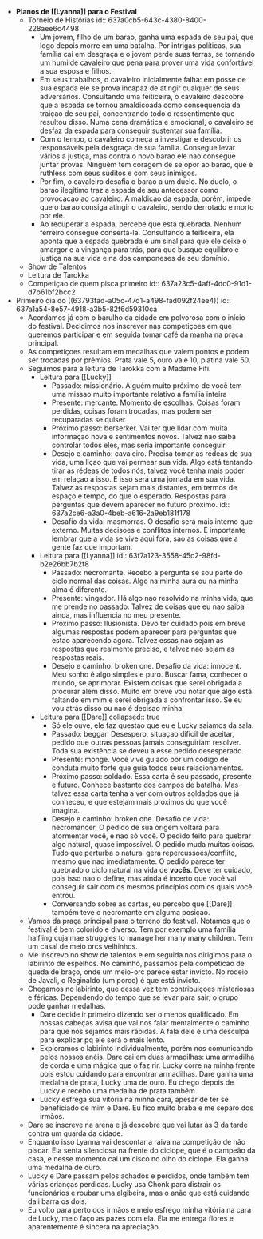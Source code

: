- **Planos de [[Lyanna]] para o Festival**
	- Torneio de Histórias
	  id:: 637a0cb5-643c-4380-8400-228aee6c4498
		- Um jovem, filho de um barao, ganha uma espada de seu pai, que logo depois morre em uma batalha. Por intrigas políticas, sua família cai em desgraça e o jovem perde suas terras, se tornando um humilde cavaleiro que pena para prover uma vida confortável a sua esposa e filhos.
		- Em seus trabalhos, o cavaleiro inicialmente falha: em posse de sua espada ele se prova incapaz de atingir qualquer de seus adversários. Consultando uma feiticeira, o cavaleiro descobre que a espada se tornou amaldicoada como consequencia da traiçao de seu pai, concentrando todo o ressentimento que resultou disso. Numa cena dramática e emocional, o cavaleiro se desfaz da espada para conseguir sustentar sua família.
		- Com o tempo, o cavaleiro começa a investigar e descobrir os responsáveis pela desgraça de sua família. Consegue levar vários a justiça, mas contra o novo barao ele nao consegue juntar provas. Ninguém tem coragem de se opor ao barao, que é ruthless com seus súditos e com seus inimigos.
		- Por fim, o cavaleiro desafia o barao a um duelo. No duelo, o barao ilegítimo traz a espada de seu antecessor como provocacao ao cavaleiro. A maldicao da espada, porém, impede que o barao consiga atingir o cavaleiro, sendo derrotado e morto por ele.
		- Ao recuperar a espada, percebe que está quebrada. Nenhum ferreiro consegue consertá-la. Consultando a feiticeira, ela aponta que a espada quebrada é um sinal para que ele deixe o amargor e a vingança para trás, para que busque equilibro e justiça na sua vida e na dos camponeses de seu domínio.
	- Show de Talentos
	- Leitura de Tarokka
	- Competiçao de quem pisca primeiro
	  id:: 637a23c5-4aff-4dc0-91d1-d7b61bf2bcc2
- Primeiro dia do ((63793fad-a05c-47d1-a498-fad092f24ee4))
  id:: 637a1a54-8e57-4918-a3b5-82f6d59310ca
	- Acordamos já com o barulho da cidade em polvorosa com o início do festival. Decidimos nos inscrever nas competiçoes em que queremos participar e em seguida tomar café da manha na praça principal.
	- As competiçoes resultam em medalhas que valem pontos e podem ser trocadas por prêmios. Prata vale 5, ouro vale 10, platina vale 50.
	- Seguimos para a leitura de Tarokka com a Madame Fifi.
		- Leitura para [[Lucky]]
			- Passado: missionário. Alguém muito próximo de você tem uma missao muito importante relativo a família inteira
			- Presente: mercante. Momento de escolhas. Coisas foram perdidas, coisas foram trocadas, mas podem ser recuparadas se quiser
			- Próximo passo: berserker. Vai ter que lidar com muita informaçao nova e sentimentos novos. Talvez nao saiba controlar todos eles, mas seria importante conseguir
			- Desejo e caminho: cavaleiro. Precisa tomar as rédeas de sua vida, uma liçao que vai permear sua vida. Algo está tentando tirar as rédeas de todos nós, talvez você tenha mais poder em relaçao a isso. E isso será uma jornada em sua vida. Talvez as respostas sejam mais distantes, em termos de espaço e tempo, do que o esperado. Respostas para perguntas que devem aparecer no futuro próximo.
			  id:: 637a2ce6-a3a0-4beb-a616-2a9eb181f178
			- Desafio da vida: masmorras. O desafio será mais interno que externo. Muitas decisoes e conflitos internos. É importante lembrar que a vida se vive aqui fora, sao as coisas que a gente faz que importam.
		- Leitura para [[Lyanna]]
		  id:: 63f7a123-3558-45c2-98fd-b2e26bb7b2f8
			- Passado: necromante. Recebo a pergunta se sou parte do ciclo normal das coisas. Algo na minha aura ou na minha alma é diferente.
			- Presente: vingador. Há algo nao resolvido na minha vida, que me prende no passado. Talvez de coisas que eu nao saiba ainda, mas influencia no meu presente.
			- Próximo passo: Ilusionista. Devo ter cuidado pois em breve algumas respostas podem aparecer para perguntas que estao aparecendo agora. Talvez essas nao sejam as respostas que realmente preciso, e talvez nao sejam as respostas reais.
			- Desejo e caminho: broken one. Desafio da vida: innocent. Meu sonho é algo simples e puro. Buscar fama, conhecer o mundo, se aprimorar. Existem coisas que serei obrigada a procurar além disso. Muito em breve vou notar que algo está faltando em mim e serei obrigada a confrontar isso. Se eu vou atrás disso ou nao é decisao minha.
		- Leitura para [[Dare]]
		  collapsed:: true
			- Só ele ouve, ele faz questao que eu e Lucky saiamos da sala.
			- Passado: beggar. Desespero, situaçao dificil de aceitar, pedido que outras pessoas jamais conseguiriam resolver. Toda sua existência se deveu a esse pedido desesperado.
			- Presente: monge. Você vive guiado por um código de conduta muito forte que guia todos seus relacionamentos.
			- Próximo passo: soldado. Essa carta é seu passado, presente e futuro. Conhece bastante dos campos de batalha. Mas talvez essa carta tenha a ver com outros soldados que já conheceu, e que estejam mais próximos do que você imagina.
			- Desejo e caminho: broken one. Desafio de vida: necromancer. O pedido de sua origem voltará para atormentar você, e nao só você. O pedido feito para quebrar algo natural, quase impossível. O pedido muda muitas coisas. Tudo que perturba o natural gera repercussoes/conflito, mesmo que nao imediatamente. O pedido parece ter quebrado o ciclo natural na vida de **vocês**. Deve ter cuidado, pois isso nao o define, mas ainda é incerto que você vai conseguir sair com os mesmos princípios com os quais você entrou.
			- Conversando sobre as cartas, eu percebo que [[Dare]] também teve o necromante em alguma posiçao.
	- Vamos da praça principal para o terreno do festival. Notamos que o festival é bem colorido e diverso. Tem por exemplo uma família halfling cuja mae struggles to manage her many many children. Tem um casal de meio orcs velhinhos.
	- Me inscrevo no show de talentos e em seguida nos dirigimos para o labirinto de espelhos. No caminho, passamos pela competicao de queda de braço, onde um meio-orc parece estar invicto. No rodeio de Javali, o Reginaldo (um porco) é que está invicto.
	- Chegamos no labirinto, que dessa vez tem contribuiçoes misteriosas e féricas. Dependendo do tempo que se levar para sair, o grupo pode ganhar medalhas.
		- Dare decide ir primeiro dizendo ser o menos qualificado. Em nossas cabeças avisa que vai nos falar mentalmente o caminho para que nós sejamos mais rápidas. A fala dele é uma desculpa para explicar pq ele será o mais lento.
		- Exploramos o labirinto individualmente, porém nos comunicando pelos nossos anéis. Dare cai em duas armadilhas: uma armadilha de corda e uma mágica que o faz rir. Lucky corre na minha frente pois estou cuidando para encontrar armadilhas. Dare ganha uma medalha de prata, Lucky uma de ouro. Eu chego depois de Lucky e recebo uma medalha de prata também.
		- Lucky esfrega sua vitória na minha cara, apesar de ter se beneficiado de mim e Dare. Eu fico muito braba e me separo dos irmãos.
	- Dare se inscreve na arena e já descobre que vai lutar às 3 da tarde contra um guarda da cidade.
	- Enquanto isso Lyanna vai descontar a raiva na competição de não piscar. Ela senta silenciosa na frente do ciclope, que é o campeão da casa, e nesse momento cai um cisco no olho do ciclope. Ela ganha uma medalha de ouro.
	- Lucky e Dare passam pelos achados e perdidos, onde também tem várias crianças perdidas. Lucky usa Chonk para distrair os funcionários e roubar uma algibeira, mas o anão que está cuidando dali barra os dois.
	- Eu volto para perto dos irmãos e meio esfrego minha vitória na cara de Lucky, meio faço as pazes com ela. Ela me entrega flores e aparentemente é sincera na apreciação.